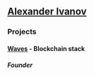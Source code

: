 ## [Alexander Ivanov](/people/AlexanderIvanov.md) 
### Projects
#### [Waves](/projects/Waves.md) - Blockchain stack
##### Founder
